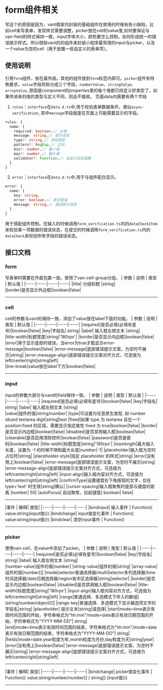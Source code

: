 # form组件相关
写这个的原因是因为，vant框架内封装的基础组件在使用的时候有些小缺陷，比如cell来写表单，发现样式需要调整，picker放在cell的value里,如何要保证与van-field的样式保持一致，input字体大小，颜色要怎么控制，如何形成统一的错误提示样式。所以借助vant的的组件来封装小程序最常用的input与picker，以及一个value为空的cell（用于放置一些自定义的表单项）。

## 使用说明
引用`form`组件，放在最外层。其他的组件放到`form`标签内即可。`picker`组件有特殊要求，`value`字段将拆分成三个字段，`numberValue`、`stringValye`、`arrayValue`, 原因是component的properties里的每个值都已经定义好类型了，如果传进来的值的类型与定义不同，则会不接收。
页面data内需要有两个字段
1. `rules`：`interface`在`data.d.ts`中,用于校验表单数据条件，类似`async-verification`, 其中`message`字段就是在页面上可能需要显示的字段。
```typescript
rules: {
  name: {
    required: boolean,// 必填
    message: string,// 提示信息
    type?: string,// 字段类型
    pattern?: RegExp,// 正则
    min?: number,// 最小值
    max?: number,// 最大值
    validator?: Function,// 自定义校验函数
  }
}
```  
2. `error`：`interface`在`data.d.ts`中,用于与组件配合显示。
```typescript
error: {
  name: {
    key: string,
    error: boolean,// 是否错误
    message: string,// 错误提示信息
  }
}
```  
用于搭配组件控制。在输入的时候调用`form_verification.ts`内的`dataCheckItem`来校验某一项数据的错误状态，在提交的时候调用`form_verification.ts`内的`dataCheck`来校验所有字段的错误状态。

## 接口文档

### form
写表单时需要在外面包裹一层。使用了van-cell-group分组。
| 参数 | 说明 | 类型 | 默认值 |
|-----|-----|-----|-----|
|title|	分组标题	|string|	
|border|是否显示外边框|boolean|false|

--------------------------------------------------  

### cell
cell的参数与vant的保持一致，添加了value放在label下面的功能。
| 参数 | 说明 | 类型 | 默认值 |
|-----|-----|-----|-----|
|required|是否必填(必填有星号)|boolean|false|
|key|字段名| string| 
|label|	输入框左侧文本	|string|	
|title-width|标题宽度|string|'180rpx'|
|border|是否显示内边框|boolean|false|
|error|用于显示底部的错误，当error为true才能显示error-message|boolean|false| 
|error-message|底部错误提示文案，为空时不展示|string|
|error-message-align|底部错误提示文案对齐方式，可选值为 left/center/right|string|left|  
|line-break|value放在label下方|boolean|fales|  

--------------------------------------------------  

### input
input的参数大部分与vant的field保持一致。
| 参数 | 说明 | 类型 | 默认值 |
|-----|-----|-----|-----|
|required|是否必填(必填有星号)|boolean|false|
|key|字段名| string| 
|label|	输入框左侧文本	|string|	
|value|组件的值|string/number|
|type|可设置为任意原生类型, 如 number idcard textarea digit|string|text
|fixed|如果 type 为 textarea 且在一个 position:fixed 的区域，需要显示指定属性 fixed 为 true|boolean|false|
|border|是否显示内边框|boolean|false|
|disabled|是否禁用输入框|boolean|false|
|clearable|是否启用清除控件|boolean|false|
|password|是否是密码|boolean|false|
|title-width|标题宽度|string|'180rpx'|
|maxlength|最大输入长度，设置为 -1 的时候不限制最大长度|number|-1|
|placeholder|输入框为空时占位符|string|
|placeholder-style|指定 placeholder 的样式|string|
|error|没有用上|boolean|false|
|error-message|底部错误提示文案，为空时不展示|string|
|error-message-align|底部错误提示文案对齐方式，可选值为 left/center/right|string|left|
|input-align|输入框内容对齐方式，可选值为 left/center/right|string|left|
|confirmType|设置键盘右下角按钮的文字，仅在 type='text' 时生效|string|确认|
|cursor-spacing|输入框聚焦时底部与键盘的距离	|number|	50|
|autoFocus|	自动聚焦，拉起键盘|	boolean|	false|  
  
--------------------------------------------------  

|事件 | 解释| 类型|
|-----|-----|-----|-----|
|bindinput| 输入事件 | Function({ value:string(input值)})
|bindchange| input值变化事件 | Function({ value:string(input值)})
|bindclear| 清空input事件 | Function()

--------------------------------------------------  

### picker 
使用van-cell，在value中添加了picker。
| 参数 | 说明 | 类型 | 默认值 |
|-----|-----|-----|-----|
|required|是否必填(必填有星号)|boolean|false|
|key|字段名| string| 
|label|	输入框左侧文本	|string|	
|number-value|组件的值|number|
|string-value|组件的值|string|
|array-value|组件的值|number[]|
|mode|selector普通选择器/multiSelector多列选择器/time	时间选择器/date日期选择器/region省市区选择器|string|selector|
|border|是否显示内边框|boolean|false|
|disabled|是否禁用输入框|boolean|false|
|title-width|标题宽度|string|'180rpx'|
|input-align|输入框内容对齐方式，可选值为 left/center/right|string|left|
|range|普通选择、多选模式下传入的数组|(string/number/object)[]|
|range-key|普通选择、多选模式下显示被选项文字的字段名|string|
|placeholder| 提示文本|string|请选择|
|start|mode=time表示有效时间范围的开始，字符串格式为"hh:mm"/mode=date表示有效日期范围的开始，字符串格式为"YYYY-MM-DD"|	string|		
|end|mode=time表示有效时间范围的结束，字符串格式为"hh:mm"/mode=date表示有效日期范围的结束，字符串格式为"YYYY-MM-DD"|	string|		
|fields|mode=date:year粒度为年,month粒度为月份,day粒度为天|string|year|
|error|没有用上|boolean|false|
|error-message|底部错误提示文案，为空时不展示|string|
|error-message-align|底部错误提示文案对齐方式，可选值为 left/center/right|string|left|

--------------------------------------------------  

|事件 | 解释| 类型|
|-----|-----|-----|-----|
|bindchange| picker值变化事件 | Function({ value:string/number/number[] / string[] (input值)})

--------------------------------------------------  